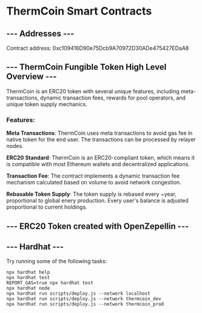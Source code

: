 # ThermCoin Smart Contracts

## --- Addresses ---

Contract address: 0xc109416D90e75Dcb9A70972D30ADe475427EDaA8 <br/>

## --- ThermCoin Fungible Token High Level Overview ---

ThermCoin is an ERC20 token with several unique features, including meta-transactions, dynamic transaction fees,
rewards for pool operators, and unique token supply mechanics.

### Features:

**Meta Transactions**: ThermCoin uses meta transactions to avoid gas fee in native token for the end user. The transactions can be processed by relayer nodes.

**ERC20 Standard**: ThermCoin is an ERC20-compliant token, which means it is compatible with most Ethereum wallets and decentralized applications.

**Transaction Fee**: The contract implements a dynamic transaction fee mechanism calculated based on volume to avoid network congestion.

**Rebasable Token Supply**: The token supply is rebased every ~year, proportional to global enery production. Every user's balance is adjusted proportional to current holdings.

## --- ERC20 Token created with OpenZepellin ---

## --- Hardhat ---

Try running some of the following tasks:

```shell
npx hardhat help
npx hardhat test
REPORT_GAS=true npx hardhat test
npx hardhat node
npx hardhat run scripts/deploy.js --network localhost
npx hardhat run scripts/deploy.js --network thermcoin_dev
npx hardhat run scripts/deploy.js --network thermcoin_prod
```
